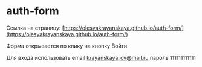 # auth-form

Ссылка на страницу: [https://olesyakrayanskaya.github.io/auth-form/](https://olesyakrayanskaya.github.io/auth-form/)

Форма открывается по клику на кнопку Войти

Для входа использовать email krayanskaya_ov@mail.ru пароль 111111111111